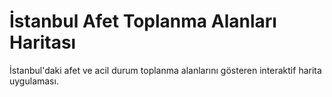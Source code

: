 # İstanbul Afet Toplanma Alanları Haritası

İstanbul'daki afet ve acil durum toplanma alanlarını gösteren interaktif harita uygulaması.
